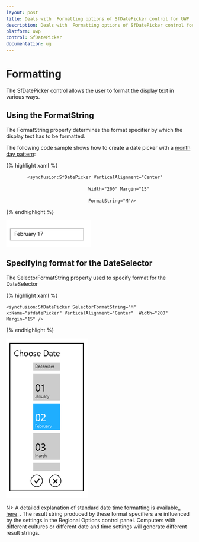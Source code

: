 ```yaml
---
layout: post
title: Deals with  Formatting options of SfDatePicker control for UWP
description: Deals with  Formatting options of SfDatePicker control for UWP
platform: uwp
control: SfDatePicker
documentation: ug
---
```


# Formatting

The SfDatePicker control allows the user to format the display text in various ways.

## Using the FormatString

The FormatString property determines the format specifier by which the display text has to be formatted.

The following code sample shows how to create a date picker with a [month day pattern](http://msdn.microsoft.com/en-us/library/system.globalization.datetimeformatinfo.monthdaypattern(v=vs.71).aspx): 

{% highlight xaml %}



<Grid Background="{StaticResource ApplicationPageBackgroundThemeBrush}">

            <syncfusion:SfDatePicker VerticalAlignment="Center" 

                                   Width="200" Margin="15"

                                   FormatString="M"/>



</Grid>


{% endhighlight  %}


![](Features_images/Features_img1.png)

## Specifying format for the DateSelector

The SelectorFormatString property used to specify format for the DateSelector



{% highlight xaml %}

<Grid Background="{StaticResource ApplicationPageBackgroundThemeBrush}">

    <syncfusion:SfDatePicker SelectorFormatString="M"   x:Name="sfdatePicker" VerticalAlignment="Center"  Width="200" Margin="15" />

</Grid>

{% endhighlight  %}


![](Features_images/Features_img2.png)


N> A detailed explanation of standard date time formatting is available_ [here](http://msdn.microsoft.com/en-us/library/az4se3k1(v=vs.71).aspx)_. The result string produced by these format specifiers are influenced by the settings in the Regional Options control panel. Computers with different cultures or different date and time settings will generate different result strings.
